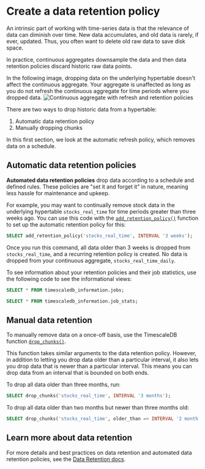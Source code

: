 # Create a data retention policy

An intrinsic part of working with time-series data is that the relevance of
data can diminish over time. New data accumulates, and old data
is rarely, if ever, updated. Thus, you often want to delete old raw
data to save disk space.

In practice, continuous aggregates downsample the data and then
data retention policies discard historic raw data points.

<highlight type="note">
In the following image, dropping data on the underlying hypertable doesn't 
affect the continuous aggregate. Your aggregate is unaffected as long as you do not refresh the continuous aggregate 
for time periods where you dropped data.
</highlight>

  <img class="main-content__illustration" src="https://s3.amazonaws.com/assets.timescale.com/docs/images/getting-started/continuous-aggregate-policy-retention.jpg" alt="Continuous aggregate with refresh and retention policies"/>

There are two ways to drop historic data from a hypertable: 
1. Automatic data retention policy
2. Manually dropping chunks

In this first section, we look at the automatic refresh policy, which removes data 
on a schedule. 

## Automatic data retention policies

**Automated data retention policies** drop data according to a schedule and defined rules. 
These policies are "set it and forget it" in nature, meaning less hassle 
for maintenance and upkeep.

For example, you may want to continually remove stock data in the underlying hypertable 
`stocks_real_time` for time periods greater than three weeks ago. You can use this code with 
the [`add_retention_policy()`][retention-policy] function to set up the automatic retention policy for this:

```sql
SELECT add_retention_policy('stocks_real_time', INTERVAL '3 weeks');
```
Once you run this command, all data older than 3 weeks is dropped from `stocks_real_time`, 
and a recurring retention policy is created. No data is dropped from your continuous aggregate,
`stocks_real_time_daily`.

To see information about your retention policies and their job statistics, use the
following code to see the informational views:

```sql
SELECT * FROM timescaledb_information.jobs;

SELECT * FROM timescaledb_information.job_stats;
```

## Manual data retention

To manually remove data on a once-off basis, use the TimescaleDB function
[`drop_chunks()`][drop-chunks].

This function takes similar arguments to the data retention policy. However, in
addition to letting you drop data older than a particular interval, it also lets you
drop data that is newer than a particular interval. This means you can drop data
from an interval that is bounded on both ends.

To drop all data older than three months, run:
```sql
SELECT drop_chunks('stocks_real_time', INTERVAL '3 months');
```
To drop all data older than two months but newer than three months old:
```sql
SELECT drop_chunks('stocks_real_time', older_than => INTERVAL '2 month', newer_than => INTERVAL '3 months')
```

## Learn more about data retention

For more details and best practices on data retention and automated data retention
policies, see the [Data Retention docs][data-retention].

[data-retention]: /how-to-guides/data-retention/
[drop-chunks]: /api/:currentVersion:/hypertable/drop_chunks/
[retention-policy]: /api/:currentVersion:/data-retention/add_retention_policy/